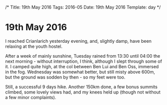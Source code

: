 /*
Title: 19th May 2016
Tags: 2016-05
Date: 19th May 2016
Template: day
*/

# 19th May 2016

I reached Crianlarich yesterday evening, and, slightly damp, have been relaxing at the youth hostel.

After a week of mainly sunshine, Tuesday rained from 13:30 until 04:00 the next morning - without interruption, I think, although I slept through some of it. I camped quite high, at the col between Ben Lui and Ben Oss, immersed in the fog. Wednesday was somewhat better, but still misty above 600m, but the ground was sodden by then - so my feet were too.

Still, a successful 9 days hike. Another 150km done, a few bonus summits climbed, some lovely views had, and my knees held up (though not without a few minor complaints).
